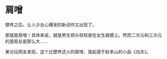 # 肩噌

壁咚之后，让人少女心爆发的新动作又出现了。 

那就是肩噌！具体来说，就是男生把头轻轻放在女生肩膀上。然而二次元和三次元的差距总是那么大…… 

某论坛网友发现，这个比壁咚还火的肩噌，竟起源于赵本山的小品《功夫》。